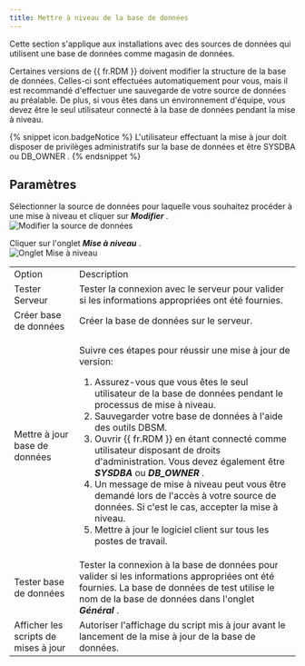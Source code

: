 ```yaml
---
title: Mettre à niveau de la base de données
---
```

Cette section s'applique aux installations avec des sources de données qui utilisent une base de données comme magasin de données.  

Certaines versions de {{ fr.RDM }} doivent modifier la structure de la base de données. Celles-ci sont effectuées automatiquement pour vous, mais il est recommandé d'effectuer une sauvegarde de votre source de données au préalable. De plus, si vous êtes dans un environnement d'équipe, vous devez être le seul utilisateur connecté à la base de données pendant la mise à niveau.  

{% snippet icon.badgeNotice %} 
L'utilisateur effectuant la mise à jour doit disposer de privilèges administratifs sur la base de données et être SYSDBA ou DB_OWNER . 
{% endsnippet %}
 
## Paramètres 

Sélectionner la source de données pour laquelle vous souhaitez procéder à une mise à niveau et cliquer sur ***Modifier*** .  
![Modifier la source de données](/img/fr/rdm/mac/clip4011.png) 

Cliquer sur l'onglet ***Mise à niveau*** .  
![Onglet Mise à niveau](/img/fr/rdm/mac/clip4012.png) 

<table>
	<tr>
		<td>
Option 
		</td>
		<td>
Description 
		</td>
	</tr>
	<tr>
		<td>
Tester Serveur 
		</td>
		<td>
Tester la connexion avec le serveur pour valider si les informations appropriées ont été fournies. 
		</td>
	</tr>
	<tr>
		<td>
Créer base de données 
		</td>
		<td>
Créer la base de données sur le serveur. 
		</td>
	</tr>
	<tr>
		<td>
Mettre à jour base de données 
		</td>
		<td>

Suivre ces étapes pour réussir une mise à jour de version:  

1. Assurez-vous que vous êtes le seul utilisateur de la base de données pendant le processus de mise à niveau. 
1. Sauvegarder votre base de données à l'aide des outils DBSM. 
1. Ouvrir {{ fr.RDM }} en étant connecté comme utilisateur disposant de droits d'administration. Vous devez également être ***SYSDBA*** ou ***DB_OWNER*** . 
1. Un message de mise à niveau peut vous être demandé lors de l'accès à votre source de données. Si c'est le cas, accepter la mise à niveau. 
1. Mettre à jour le logiciel client sur tous les postes de travail. 
		</td>
	</tr>
	<tr>
		<td>
Tester base de données 
		</td>
		<td>
Tester la connexion à la base de données pour valider si les informations appropriées ont été fournies. La base de données de test utilise le nom de la base de données dans l'onglet ***Général*** . 
		</td>
	</tr>
	<tr>
		<td>
Afficher les scripts de mises à jour 
		</td>
		<td>
Autoriser l'affichage du script mis à jour avant le lancement de la mise à jour de la base de données. 
		</td>
	</tr>
</table>


